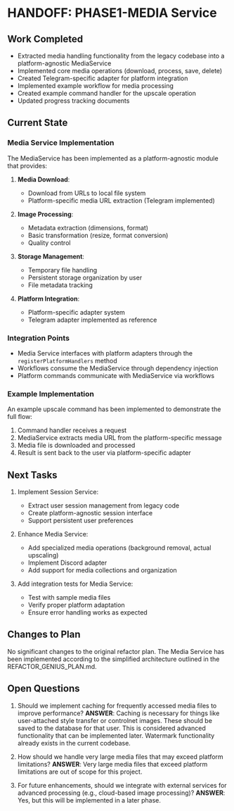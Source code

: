 # HANDOFF: PHASE1-MEDIA Service

## Work Completed
- Extracted media handling functionality from the legacy codebase into a platform-agnostic MediaService
- Implemented core media operations (download, process, save, delete)
- Created Telegram-specific adapter for platform integration
- Implemented example workflow for media processing
- Created example command handler for the upscale operation
- Updated progress tracking documents

## Current State

### Media Service Implementation
The MediaService has been implemented as a platform-agnostic module that provides:

1. **Media Download**: 
   - Download from URLs to local file system
   - Platform-specific media URL extraction (Telegram implemented)

2. **Image Processing**:
   - Metadata extraction (dimensions, format)
   - Basic transformation (resize, format conversion)
   - Quality control

3. **Storage Management**:
   - Temporary file handling
   - Persistent storage organization by user
   - File metadata tracking

4. **Platform Integration**:
   - Platform-specific adapter system
   - Telegram adapter implemented as reference

### Integration Points
- Media Service interfaces with platform adapters through the `registerPlatformHandlers` method
- Workflows consume the MediaService through dependency injection
- Platform commands communicate with MediaService via workflows

### Example Implementation
An example upscale command has been implemented to demonstrate the full flow:
1. Command handler receives a request
2. MediaService extracts media URL from the platform-specific message
3. Media file is downloaded and processed
4. Result is sent back to the user via platform-specific adapter

## Next Tasks
1. Implement Session Service:
   - Extract user session management from legacy code
   - Create platform-agnostic session interface
   - Support persistent user preferences

2. Enhance Media Service:
   - Add specialized media operations (background removal, actual upscaling)
   - Implement Discord adapter
   - Add support for media collections and organization

3. Add integration tests for Media Service:
   - Test with sample media files
   - Verify proper platform adaptation
   - Ensure error handling works as expected

## Changes to Plan
No significant changes to the original refactor plan. The Media Service has been implemented according to the simplified architecture outlined in the REFACTOR_GENIUS_PLAN.md.

## Open Questions
1. Should we implement caching for frequently accessed media files to improve performance?
   **ANSWER**: Caching is necessary for things like user-attached style transfer or controlnet images. These should be saved to the database for that user. This is considered advanced functionality that can be implemented later. Watermark functionality already exists in the current codebase.

2. How should we handle very large media files that may exceed platform limitations?
   **ANSWER**: Very large media files that exceed platform limitations are out of scope for this project.

3. For future enhancements, should we integrate with external services for advanced processing (e.g., cloud-based image processing)?
   **ANSWER**: Yes, but this will be implemented in a later phase. 
